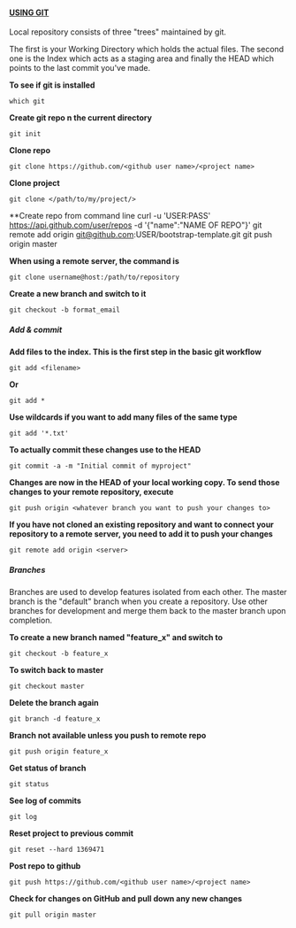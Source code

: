 #### [USING GIT](http://rogerdudler.github.com/git-guide/)

Local repository consists of three "trees" maintained by git.

The first is your Working Directory which holds the actual files. The second one is the Index which acts as a staging area and finally the HEAD which points to the last commit you've made.

**To see if git is installed**

	which git

**Create git repo n the current directory**

	git init

**Clone repo**

	git clone https://github.com/<github user name>/<project name>

**Clone project**

	git clone </path/to/my/project/>

**Create repo from command line
    curl -u 'USER:PASS' https://api.github.com/user/repos -d '{"name":"NAME OF REPO"}'
    git remote add origin git@github.com:USER/bootstrap-template.git
    git push origin master

**When using a remote server, the  command is**

	git clone username@host:/path/to/repository

**Create a new branch and switch to it**

    git checkout -b format_email

##### Add & commit
**Add files to the index. This is the first step in the basic git workflow**

	git add <filename>

**Or**

	git add *

**Use wildcards if you want to add many files of the same type**

    git add '*.txt'

**To actually commit these changes use to the HEAD**

	git commit -a -m "Initial commit of myproject"

**Changes are now in the HEAD of your local working copy. To send those changes to your remote repository, execute**

	git push origin <whatever branch you want to push your changes to>

**If you have not cloned an existing repository and want to connect your repository to a remote server, you need to add it to push your changes**

	git remote add origin <server>


##### Branches

Branches are used to develop features isolated from each other. The master branch is the "default" branch when you create a repository. Use other branches for development and merge them back to the master branch upon completion.

**To create a new branch named "feature_x" and switch to**

	git checkout -b feature_x

**To switch back to master**

	git checkout master

**Delete the branch again**

	git branch -d feature_x

**Branch not available unless you push to remote repo**

	git push origin feature_x

**Get status of branch**

    git status

**See log of commits**

    git log

**Reset project to previous commit**

    git reset --hard 1369471

**Post repo to github**

    git push https://github.com/<github user name>/<project name>

**Check for changes on GitHub and pull down any new changes**

    git pull origin master